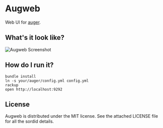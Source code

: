 # Augweb

Web UI for [auger](http://github.com/brewster/auger).

## What's it look like?

![Augweb Screenshot](https://raw.github.com/brewster/assets/master/img/auger/web_screenshot.png "Augweb")

## How do I run it?

    bundle install
    ln -s your/auger/config.yml config.yml
    rackup
    open http://localhost:9292

## License

Augweb is distributed under the MIT license. See the attached LICENSE
file for all the sordid details.
